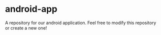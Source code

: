 # android-app
A repository for our android application. 
Feel free to modify this repository or create a new one!
